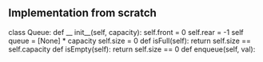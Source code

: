 ## Implementation from scratch
class Queue:
	def __ init__(self, capacity):
		self.front = 0
		self.rear = -1
		self queue = [None] * capacity
		self.size = 0
	def isFull(self):
		return self.size == self.capacity
	def isEmpty(self):
		return self.size == 0 
	def enqueue(self, val):
		